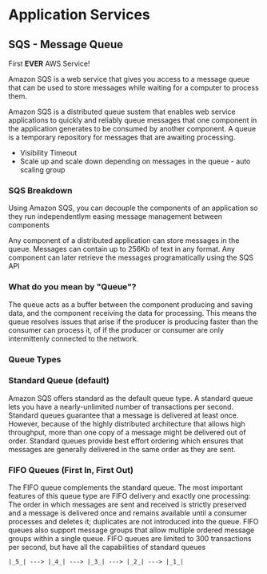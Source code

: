 # Application Services

## SQS - Message Queue

First **EVER** AWS Service!

Amazon SQS is a web service that gives you access to a message queue that can be used to store messages while waiting for a computer to process them.

Amazon SQS is a distributed queue sustem that enables web service applications to quickly and reliably queue messages that one component in the application generates to be consumed by another component. A queue is a temporary repository for messages that are awaiting processing.

- Visibility Timeout
- Scale up and scale down depending on messages in the queue - auto scaling group

### SQS Breakdown

Using Amazon SQS, you can decouple the components of an application so they run independentlym easing message management between components

Any component of a distributed application can store messages in the queue. Messages can contain up to 256Kb of text in any format. Any component can later retrieve the messages programatically using the SQS API

### What do you mean by "Queue"?

The queue acts as a buffer between the component producing and saving data, and the component receiving the data for processing. This means the queue resolves issues that arise if the producer is producing faster than the consumer can process it, of if the producer or consumer are only intermittenly connected to the network.

### Queue Types

### Standard Queue (default)

Amazon SQS offers standard as the default queue type. A standard queue lets you have a nearly-unlimited number of transactions per second. Standard queues guarantee that a message is delivered at least once. However, because of the highly distributed architecture that allows high throughput, more than one copy of a message might be delivered out of order. Standard queues provide best effort ordering which ensures that messages are generally delivered in the same order as they are sent.

### FIFO Queues (First In, First Out)

The FIFO queue complements the standard queue. The most important features of this queue type are FIFO delivery and exactly one processing: The order in which messages are sent and received is strictly preserved and a message is delivered once and remains available until a consumer processes and deletes it; duplicates are not introduced into the queue. FIFO queues also support message groups that allow multiple ordered message groups within a single queue. FIFO queues are limited to 300 transactions per second, but have all the capabilities of standard queues

```|_5_| ---> |_4_| ---> |_3_| ---> |_2_| ---> |_1_|```
